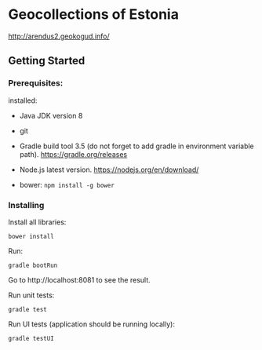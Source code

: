 # Geocollections of Estonia

http://arendus2.geokogud.info/

## Getting Started

### Prerequisites:

installed:

* Java JDK version 8

* git

* Gradle build tool 3.5 (do not forget to add gradle in environment variable path). https://gradle.org/releases

* Node.js latest version. https://nodejs.org/en/download/

* bower: ```npm install -g bower ```


### Installing

Install all libraries:

```
bower install
```
Run:
```
gradle bootRun
```
Go to http://localhost:8081 to see the result.

Run unit tests:
```
gradle test
```

Run UI tests (application should be running locally):
```
gradle testUI 
```
